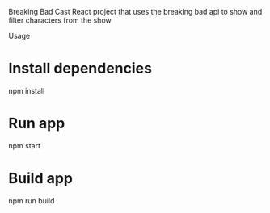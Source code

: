 Breaking Bad Cast
React project that uses the breaking bad api to show and filter characters from the show

Usage
# Install dependencies
npm install
# Run app
npm start
# Build app
npm run build
